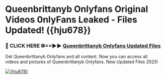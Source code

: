 # Queenbrittanyb Onlyfans Original Videos 0nlyFans Leaked - Files Updated! ({hju678})

<h3>🔴 CLICK HERE 🌐==►► <a href="https://tinyurl.com/ms9xzufz" rel="nofollow">Queenbrittanyb Onlyfans Updated Files</a></h3>

Get Queenbrittanyb Onlyfans and all content. Now you can access all videos and pictures of Queenbrittanyb Onlyfans. New Updated Files 2025!

[![{hju678}](https://i.imgur.com/PQ7UWWw.gif)](https://tinyurl.com/ms9xzufz)
